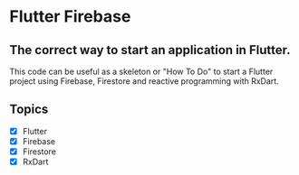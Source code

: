 # Flutter Firebase

## The correct way to start an application in Flutter.

This code can be useful as a skeleton or "How To Do" to start a Flutter project using Firebase, Firestore and reactive programming with RxDart.

## Topics

- [X] Flutter
- [X] Firebase
- [X] Firestore
- [X] RxDart
